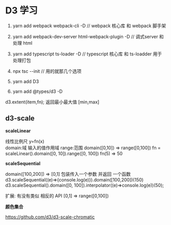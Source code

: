 # D3 学习

1. yarn add webpack webpack-cli -D // webpack 核心库 和  webpack 脚手架

2. yarn add webpack-dev-server html-webpack-plugin -D // 调式server 和 处理 html

3. yarn add typescript ts-loader -D // typescript 核心库 和 ts-loadder 用于处理打包

4. npx tsc  --init // 用的就那几个选项

5. yarn add D3

6. yarn add @types/d3 -D


d3.extent(item,fn); 返回最小最大值  [min,max]

## d3-scale

**scaleLinear**

线性比例尺  y=fn(x)  
domain:域 输入的值作用域
range:范围
domain([0,10]) => range([0,100])
fn = scaleLinear().domain([0, 10]).range([0, 100])
fn(5) => 50

**scaleSequential**

domain([100,200]) => [0,1] 包装传入一个参数 并返回 一个函数
d3.scaleSequential((e)=>{console.log(e)}).domain([100,200])(150)
d3.scaleSequential().domain([0, 100]).interpolator((e)=>console.log(e))(50);

扩展: 有没有类似 相反的 API  [0,1] => range([0,100])

**颜色集合**

https://github.com/d3/d3-scale-chromatic